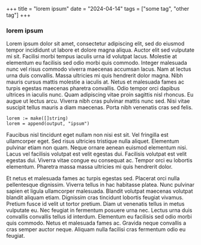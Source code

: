 +++
title = "lorem ipsum"
date = "2024-04-14" 
tags = ["some tag", "other tag"]
+++

### lorem ipsum

Lorem ipsum dolor sit amet, consectetur adipiscing elit, sed do eiusmod tempor incididunt ut labore et dolore magna aliqua. Auctor elit sed vulputate mi sit. Facilisi morbi tempus iaculis urna id volutpat lacus. Molestie at elementum eu facilisis sed odio morbi quis commodo. Integer malesuada nunc vel risus commodo viverra maecenas accumsan lacus. Nam at lectus urna duis convallis. Massa ultricies mi quis hendrerit dolor magna. Nibh mauris cursus mattis molestie a iaculis at. Netus et malesuada fames ac turpis egestas maecenas pharetra convallis. Odio tempor orci dapibus ultrices in iaculis nunc. Quam adipiscing vitae proin sagittis nisl rhoncus. Eu augue ut lectus arcu. Viverra nibh cras pulvinar mattis nunc sed. Nisi vitae suscipit tellus mauris a diam maecenas. Porta nibh venenatis cras sed felis.

``` {go}
lorem := make([]string)
lorem = append(output, "ipsum")
```
Faucibus nisl tincidunt eget nullam non nisi est sit. Vel fringilla est ullamcorper eget. Sed risus ultricies tristique nulla aliquet. Elementum pulvinar etiam non quam. Neque ornare aenean euismod elementum nisi. Lacus vel facilisis volutpat est velit egestas dui. Facilisis volutpat est velit egestas dui. Viverra vitae congue eu consequat ac. Tempor orci eu lobortis elementum. Pharetra massa massa ultricies mi quis hendrerit dolor.

Et netus et malesuada fames ac turpis egestas sed. Placerat orci nulla pellentesque dignissim. Viverra tellus in hac habitasse platea. Nunc pulvinar sapien et ligula ullamcorper malesuada. Blandit volutpat maecenas volutpat blandit aliquam etiam. Dignissim cras tincidunt lobortis feugiat vivamus. Pretium fusce id velit ut tortor pretium. Diam ut venenatis tellus in metus vulputate eu. Nec feugiat in fermentum posuere urna nec. Lectus urna duis convallis convallis tellus id interdum. Elementum eu facilisis sed odio morbi quis commodo. Netus et malesuada fames ac. Gravida neque convallis a cras semper auctor neque. Aliquam nulla facilisi cras fermentum odio eu feugiat.

